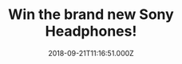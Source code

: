 ---
campaign-uuid: "c-f652ed20-402e-4a63-86b0-aea950e63852"
type: "Preview"
category: "Gifts"
date: "2018-09-21T11:16:51.000Z"
end-date: "2018-10-21T23:59:00.000Z"
disable-form: false
is_promoted: false
has_entry_page: true
title: "Win the brand new Sony Headphones!"
competition-description: "<p>We have the pure sound for music lovers, YES! you have\
  \ heard right: we are giving away the brand new Sony MDR-ZX110 Headphones to one\
  \ of our lucky readers to win! </p>\r\n<p>If this giveaway sounds as good as the\
  \ music you will be hearing through this headphones… click below for a chance to\
  \ win!</p>"
hero-header: "Win the brand new Sony Headphones!"
terms-confirmation: "N/A"
banner-img: "https://assets.expresslyapp.com/asset-5b388afc-3592-4ae7-9973-ead3082ef6b7.jpg"
logo-left-href: "http://club.expressly.io"
logo-left-image: "https://assets.expresslyapp.com/asset-64973bda-e51a-49c3-a477-7d8b3fff7384.jpg"
logo-left-title: "ExpresslyClub"
bg-image-hero: "https://assets.expresslyapp.com/asset-96e13d34-0c21-4fbc-b83b-4cd11d0a00aa.jpg"
bg-image-first: "https://assets.expresslyapp.com/asset-99b5634e-0acf-4724-9387-b0d27943660f.jpg"
section1-content: "</p>Neodymium dynamic drivers deliver precise sound, Swivel folding\
  \ design makes travel easy, Cushioned earpads for total comfort, Wide frequency\
  \ range for clear highs and lows, Enfolding closed-back design seals in sound… and\
  \ those are some of its incredible features!</p>\r\n<p>If you can’t wait to try\
  \ this amazing headphones, think no more an enter the form below for a chance to\
  \ win them!</p>\r\n<p>Good luck!</p>"
entry-title: "Win the brand new Sony Headphones!"
entry-content: "Enter the draw to win the brand new Sony Headphones by completing\
  \ the form below before 23:59 on 21st of October 2018."
has-winner: false
prize-description: "The brand new Sony Headphones!"
special-conditions: "Multiple entries are allowed up to one every day.\r\nThis competition\
  \ is also available on: https://aaa.nme.com/competitions/sony-headphones-giveaway"
---